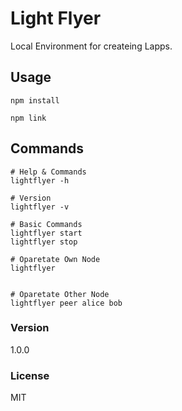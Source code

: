 # Light Flyer

Local Environment for createing Lapps.

## Usage

```
npm install

npm link
```


## Commands

```
# Help & Commands
lightflyer -h

# Version
lightflyer -v

# Basic Commands
lightflyer start 
lightflyer stop

# Oparetate Own Node
lightflyer 


# Oparetate Other Node
lightflyer peer alice bob

```

### Version

1.0.0

### License

MIT
